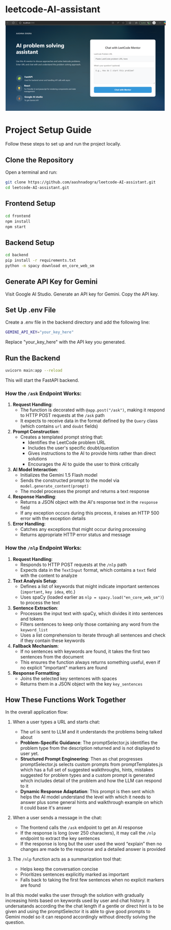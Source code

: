 # leetcode-AI-assistant

![Alt text](demo/ui%20(1).png)

# Project Setup Guide

Follow these steps to set up and run the project locally.

## Clone the Repository  
Open a terminal and run:

```sh
git clone https://github.com/aashnadogra/leetcode-AI-assistant.git
cd leetcode-AI-assistant.git
```

## Frontend Setup
```sh
cd frontend
npm install
npm start
```

## Backend Setup
```sh
cd backend
pip install -r requirements.txt
python -m spacy download en_core_web_sm
```
## Generate API Key for Gemini

Visit Google AI Studio.
Generate an API key for Gemini.
Copy the API key.

## Set Up .env File
Create a .env file in the backend directory and add the following line:
```sh
GEMINI_API_KEY="your_key_here"
```
Replace "your_key_here" with the API key you generated.

## Run the Backend
```sh
uvicorn main:app --reload
```
This will start the FastAPI backend.


### How the `/ask` Endpoint Works:

1. **Request Handling**:
    - The function is decorated with `@app.post("/ask")`, making it respond to HTTP POST requests at the `/ask` path
    - It expects to receive data in the format defined by the `Query` class (which contains `url` and `doubt` fields)
2. **Prompt Construction**:
    - Creates a templated prompt string that:
        - Identifies the LeetCode problem URL
        - Includes the user's specific doubt/question
        - Gives instructions to the AI to provide hints rather than direct solutions
        - Encourages the AI to guide the user to think critically
3. **AI Model Interaction**:
    - Initializes the Gemini 1.5 Flash model
    - Sends the constructed prompt to the model via `model.generate_content(prompt)`
    - The model processes the prompt and returns a text response
4. **Response Handling**:
    - Returns a JSON object with the AI's response text in the `response` field
    - If any exception occurs during this process, it raises an HTTP 500 error with the exception details
5. **Error Handling**:
    - Catches any exceptions that might occur during processing
    - Returns appropriate HTTP error status and message

### How the `/nlp` Endpoint Works:

1. **Request Handling**:
    - Responds to HTTP POST requests at the `/nlp` path
    - Expects data in the `TextInput` format, which contains a `text` field with the content to analyze
2. **Text Analysis Setup**:
    - Defines a list of keywords that might indicate important sentences (`important`, `key idea`, etc.)
    - Uses spaCy (loaded earlier as `nlp = spacy.load("en_core_web_sm")`) to process the text
3. **Sentence Extraction**:
    - Processes the input text with spaCy, which divides it into sentences and tokens
    - Filters sentences to keep only those containing any word from the `keyword_list`
    - Uses a list comprehension to iterate through all sentences and check if they contain these keywords
4. **Fallback Mechanism**:
    - If no sentences with keywords are found, it takes the first two sentences from the document
    - This ensures the function always returns something useful, even if no explicit "important" markers are found
5. **Response Formatting**:
    - Joins the selected key sentences with spaces
    - Returns them in a JSON object with the key `key_sentences`

## How These Functions Work Together

In the overall application flow:

1. When a user types a URL and starts chat:
    - The url is sent to LLM and it understands the problems being talked about
    - **Problem-Specific Guidance**: The promptSelector.js identifies the problem type from the description returned and is not displayed to user yet.
    - **Structured Prompt Engineering**: Then as chat progresses promptSelector.js selects custom prompts from promptTemplates.js which has a full set of suggested walkthroughs, hints, mistakes suggested for problem types and a custom prompt is generated which includes detail of the problem and how the LLM can respond to it
    - **Dynamic Response Adaptation**: This prompt is then sent which helps the AI model understand the level with which it needs to answer plus some general hints and walkthrough example on which it could base it's answer

2. When a user sends a message in the chat:
    - The frontend calls the `/ask` endpoint to get an AI response
    - If the response is long (over 250 characters), it may call the `/nlp` endpoint to extract the key sentences
    - If the response is long but the user used the word “explain” then no changes are made to the response and a detailed answer is provided

3. The `/nlp` function acts as a summarization tool that:
    - Helps keep the conversation concise
    - Prioritizes sentences explicitly marked as important
    - Falls back to taking the first few sentences when no explicit markers are found


In all this model walks the user through the solution with gradually increasing hints based on keywords used by user and chat history. It undersatands according the the chat length if a gentle or direct hint is to be given and using the promptSelector it is able to give good prompts to Gemini model so it can respond accordingly without directly solving the question. 
